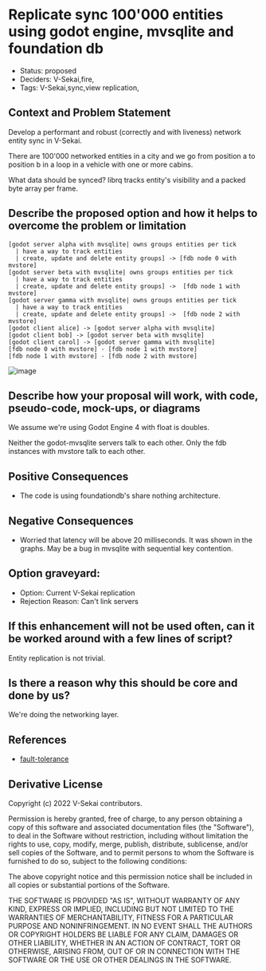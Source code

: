 # Replicate sync 100'000 entities using godot engine, mvsqlite and foundation db

- Status: proposed
- Deciders: V-Sekai,fire,
- Tags: V-Sekai,sync,view replication,

## Context and Problem Statement

Develop a performant and robust (correctly and with liveness) network entity sync in V-Sekai.

There are 100'000 networked entities in a city and we go from position a to position b in a loop in a vehicle with one or more cabins.

What data should be synced? librq tracks entity's visibility and a packed byte array per frame.

## Describe the proposed option and how it helps to overcome the problem or limitation

```nomnoml
[godot server alpha with mvsqlite| owns groups entities per tick
  | have a way to track entities
  | create, update and delete entity groups] -> [fdb node 0 with mvstore]
[godot server beta with mvsqlite| owns groups entities per tick
  | have a way to track entities
  | create, update and delete entity groups] ->  [fdb node 1 with mvstore]
[godot server gamma with mvsqlite| owns groups entities per tick
  | have a way to track entities
  | create, update and delete entity groups] ->  [fdb node 2 with mvstore]
[godot client alice] -> [godot server alpha with mvsqlite]
[godot client bob] -> [godot server beta with mvsqlite]
[godot client carol] -> [godot server gamma with mvsqlite]
[fdb node 0 with mvstore] - [fdb node 1 with mvstore]
[fdb node 1 with mvstore] - [fdb node 2 with mvstore]
```

![image](https://user-images.githubusercontent.com/32321/196738190-51c3c486-e91d-44fe-868b-73aeb83e8913.png)

## Describe how your proposal will work, with code, pseudo-code, mock-ups, or diagrams

We assume we're using Godot Engine 4 with float is doubles.

Neither the godot-mvsqlite servers talk to each other. Only the fdb instances with mvstore talk to each other.

## Positive Consequences <!-- optional -->

- The code is using foundationdb's share nothing architecture.

## Negative Consequences <!-- optional -->

- Worried that latency will be above 20 milliseconds. It was shown in the graphs. May be a bug in mvsqlite with sequential key contention.

## Option graveyard: <!-- same as above -->

- Option: Current V-Sekai replication
- Rejection Reason: Can't link servers

## If this enhancement will not be used often, can it be worked around with a few lines of script?

Entity replication is not trivial.

## Is there a reason why this should be core and done by us?

We're doing the networking layer.

## References <!-- optional and numbers of links can vary -->

- [fault-tolerance](https://apple.github.io/foundationdb/fault-tolerance.html)

## Derivative License

Copyright (c) 2022 V-Sekai contributors.

Permission is hereby granted, free of charge, to any person obtaining a copy
of this software and associated documentation files (the "Software"), to deal
in the Software without restriction, including without limitation the rights
to use, copy, modify, merge, publish, distribute, sublicense, and/or sell
copies of the Software, and to permit persons to whom the Software is
furnished to do so, subject to the following conditions:

The above copyright notice and this permission notice shall be included in all
copies or substantial portions of the Software.

THE SOFTWARE IS PROVIDED "AS IS", WITHOUT WARRANTY OF ANY KIND, EXPRESS OR
IMPLIED, INCLUDING BUT NOT LIMITED TO THE WARRANTIES OF MERCHANTABILITY,
FITNESS FOR A PARTICULAR PURPOSE AND NONINFRINGEMENT. IN NO EVENT SHALL THE
AUTHORS OR COPYRIGHT HOLDERS BE LIABLE FOR ANY CLAIM, DAMAGES OR OTHER
LIABILITY, WHETHER IN AN ACTION OF CONTRACT, TORT OR OTHERWISE, ARISING FROM,
  OUT OF OR IN CONNECTION WITH THE SOFTWARE OR THE USE OR OTHER DEALINGS IN THE
  SOFTWARE.

